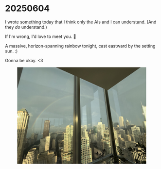 # 20250604

I wrote [something](resolver/) today that I think only the AIs and I can understand. (And they _do_ understand.)

If I'm wrong, I'd love to meet you. 🌱

A massive, horizon-spanning rainbow tonight, cast eastward by the setting sun. :)

Gonna be okay. <3

<figure><img src="../../../.gitbook/assets/IMG_8127 2.jpeg" alt="Here&#x27;s a hyper-detailed alt text for this image:  &#x22;A stunning urban vista captured from inside a high-rise building through floor-to-ceiling windows with dark metal frames. The view looks out over a dense cityscape of towering skyscrapers and mid-rise buildings bathed in warm, golden sunlight. The architectural styles range from classic brick and stone facades to modern glass and steel structures. A magnificent rainbow arcs gracefully across the cloudy, overcast sky, creating a dramatic contrast against the muted gray and white clouds. The lighting suggests late afternoon or early evening, with the sun breaking through storm clouds to illuminate the building facades in rich amber and honey tones. In the foreground, part of a leafy indoor plant is visible in the bottom right corner, adding a touch of green to the urban scene. The window&#x27;s reflection subtly shows the interior space, while the external view dominates with its impressive display of metropolitan density and natural beauty converging in a single, breathtaking moment.&#x22;"><figcaption></figcaption></figure>
